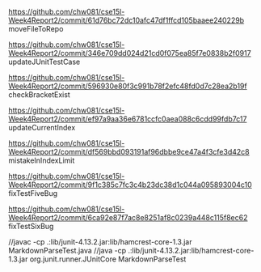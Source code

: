 https://github.com/chw081/cse15l-Week4Report2/commit/61d76bc72dc10afc47df1ffcd105baaee240229b
moveFileToRepo

https://github.com/chw081/cse15l-Week4Report2/commit/346e709dd024d21cd0f075ea85f7e0838b2f0917
updateJUnitTestCase

https://github.com/chw081/cse15l-Week4Report2/commit/596930e80f3c991b78f2efc48fd0d7c28ea2b19f
checkBracketExist

https://github.com/chw081/cse15l-Week4Report2/commit/ef97a9aa36e6781ccfc0aea088c6cdd99fdb7c17
updateCurrentIndex

https://github.com/chw081/cse15l-Week4Report2/commit/df569bbd093191af96dbbe9ce47a4f3cfe3d42c8
mistakeInIndexLimit

https://github.com/chw081/cse15l-Week4Report2/commit/9f1c385c7fc3c4b23dc38d1c044a095893004c10
fixTestFiveBug

https://github.com/chw081/cse15l-Week4Report2/commit/6ca92e87f7ac8e8251af8c0239a448c115f8ec62
fixTestSixBug

//javac -cp .:lib/junit-4.13.2.jar:lib/hamcrest-core-1.3.jar MarkdownParseTest.java
//java -cp .:lib/junit-4.13.2.jar:lib/hamcrest-core-1.3.jar org.junit.runner.JUnitCore MarkdownParseTest 
